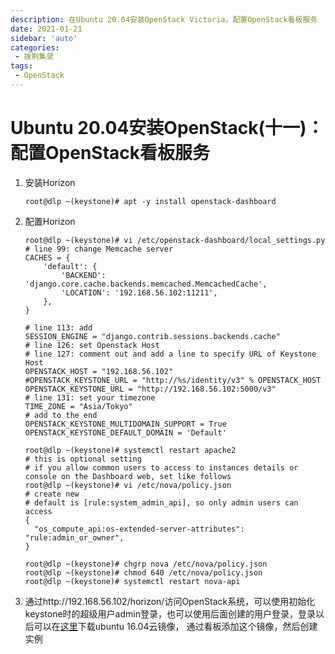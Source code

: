 ```yaml
---
description: 在Ubuntu 20.04安装OpenStack Victoria，配置OpenStack看板服务
date: 2021-01-21
sidebar: 'auto'
categories:
 - 拨荆集录
tags:
 - OpenStack
---
```


# Ubuntu 20.04安装OpenStack(十一)：配置OpenStack看板服务

1. 安装Horizon

   ```shell
   root@dlp ~(keystone)# apt -y install openstack-dashboard
   ```

2. 配置Horizon

   ```shell
   root@dlp ~(keystone)# vi /etc/openstack-dashboard/local_settings.py
   # line 99: change Memcache server
   CACHES = {
       'default': {
           'BACKEND': 'django.core.cache.backends.memcached.MemcachedCache',
           'LOCATION': '192.168.56.102:11211',
       },
   }
   
   # line 113: add
   SESSION_ENGINE = "django.contrib.sessions.backends.cache"
   # line 126: set Openstack Host
   # line 127: comment out and add a line to specify URL of Keystone Host
   OPENSTACK_HOST = "192.168.56.102"
   #OPENSTACK_KEYSTONE_URL = "http://%s/identity/v3" % OPENSTACK_HOST
   OPENSTACK_KEYSTONE_URL = "http://192.168.56.102:5000/v3"
   # line 131: set your timezone
   TIME_ZONE = "Asia/Tokyo"
   # add to the end
   OPENSTACK_KEYSTONE_MULTIDOMAIN_SUPPORT = True
   OPENSTACK_KEYSTONE_DEFAULT_DOMAIN = 'Default'
   
   root@dlp ~(keystone)# systemctl restart apache2
   # this is optional setting
   # if you allow common users to access to instances details or console on the Dashboard web, set like follows
   root@dlp ~(keystone)# vi /etc/nova/policy.json
   # create new
   # default is [rule:system_admin_api], so only admin users can access
   {
     "os_compute_api:os-extended-server-attributes": "rule:admin_or_owner",
   }
   
   root@dlp ~(keystone)# chgrp nova /etc/nova/policy.json
   root@dlp ~(keystone)# chmod 640 /etc/nova/policy.json
   root@dlp ~(keystone)# systemctl restart nova-api
   ```

3. 通过http://192.168.56.102/horizon/访问OpenStack系统，可以使用初始化keystone时的超级用户admin登录，也可以使用后面创建的用户登录，登录以后可以在[这里](http://cloud-images.ubuntu.com/xenial/current/)下载ubuntu 16.04云镜像， 通过看板添加这个镜像，然后创建实例